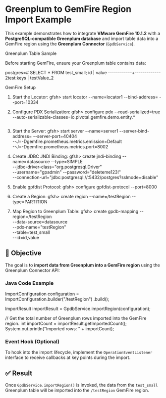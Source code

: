 
# Greenplum to GemFire Region Import Example

This example demonstrates how to integrate **VMware GemFire 10.1.2** with a **PostgreSQL-compatible Greenplum database** and import table data into a GemFire region using the **Greenplum Connector** (`GpdbService`).

Greenplum Table Sample

Before starting GemFire, ensure your Greenplum table contains data:

postgres=# SELECT * FROM test_small;
     id     |    value
------------+-------------
 2test:keys | testValue_2


GemFire Setup

1. Start the Locator:
   gfsh> start locator --name=locator1 --bind-address=<IP>  --port=10334
   

2. Configure PDX Serialization:
   gfsh> configure pdx --read-serialized=true --auto-serializable-classes=io.pivotal.gemfire.demo.entity.*
   ```

3. Start the Server:
   gfsh> start server --name=server1 --server-bind-address=<IP> --server-port=40404 \
      --J=-Dgemfire.prometheus.metrics.emission=Default \
      --J=-Dgemfire.prometheus.metrics.port=8002

4. Create JDBC JNDI Binding:
   gfsh> create jndi-binding --name=datasource --type=SIMPLE \
      --jdbc-driver-class="org.postgresql.Driver" \
      --username="gpadmin" --password="deleteme123!" \
      --connection-url="jdbc:postgresql://<Greenplum-IP>:5432/postgres?sslmode=disable"

5. Enable gpfdist Protocol:
   gfsh> configure gpfdist-protocol --port=8000

6. Create a Region:
   gfsh> create region --name=/testRegion --type=PARTITION
 
7. Map Region to Greenplum Table:
   gfsh> create gpdb-mapping --region=/testRegion \
      --data-source=datasource \
      --pdx-name="testRegion" \
      --table=test_small \
      --id=id,value

## 🎯 Objective

The goal is to **import data from Greenplum into a GemFire region** using the Greenplum Connector API:

### Java Code Example
ImportConfiguration configuration = ImportConfiguration.builder("/testRegion")
   .build();

ImportResult importResult = GpdbService.importRegion(configuration);

// Get the total number of Greenplum rows imported into the GemFire region.
int importCount = importResult.getImportedCount();
System.out.println("Imported rows: " + importCount);

### Event Hook (Optional)

To hook into the import lifecycle, implement the `OperationEventListener` interface to receive callbacks at key points during the import.

## ✅ Result

Once `GpdbService.importRegion()` is invoked, the data from the `test_small` Greenplum table will be imported into the `/testRegion` GemFire region.
